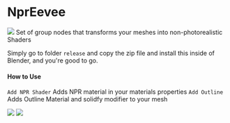 # NprEevee

![](https://imgur.com/zOT23Hr.png)
Set of group nodes that transforms your meshes into non-photorealistic Shaders

Simply go to folder `release` and copy the zip file and install this inside of Blender, and you're good to go.

#### How to Use

`Add NPR Shader` Adds NPR material in your materials properties 
`Add Outline` Adds Outline Material and solidfy modifier to your mesh

![](https://imgur.com/rhAhITn.png)
![](https://imgur.com/DDLfxmk.png)
